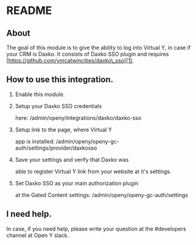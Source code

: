 # README

## About

The goal of this module is to give the ability to log into Virtual Y,
in case if your CRM is Daxko.
It consists of Daxko SSO plugin and requires
[https://github.com/ymcatwincities/daxko\_sso][1].


## How to use this integration.

1. Enable this module.
2. Setup your Daxko SSO credentials

   here: /admin/openy/integrations/daxko/daxko-sso

3. Setup link to the page, where Virtual Y

   app is installed: /admin/openy/openy-gc-auth/settings/provider/daxkosso

4. Save your settings and verify that Daxko was

   able to register Virtual Y link from your website at it's settings.

5. Set Daxko SSO as your main authorization plugin

   at the Gated Content settings: /admin/openy/openy-gc-auth/settings

## I need help.

In case, if you need help, please write your question at the \#developers channel at Open Y slack.

[1]: https://github.com/ymcatwincities/daxko_sso
